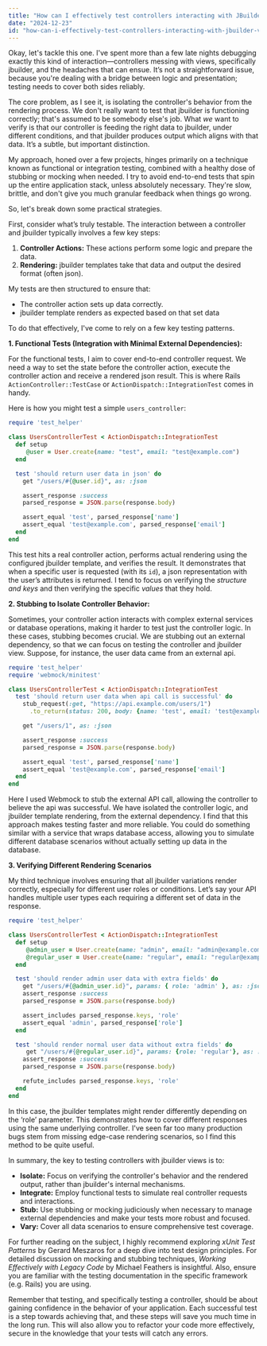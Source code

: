 ```yaml
---
title: "How can I effectively test controllers interacting with JBuilder views?"
date: "2024-12-23"
id: "how-can-i-effectively-test-controllers-interacting-with-jbuilder-views"
---
```


Okay, let's tackle this one. I've spent more than a few late nights debugging exactly this kind of interaction—controllers messing with views, specifically jbuilder, and the headaches that can ensue. It’s not a straightforward issue, because you're dealing with a bridge between logic and presentation; testing needs to cover both sides reliably.

The core problem, as I see it, is isolating the controller's behavior from the rendering process. We don't really want to test that jbuilder is functioning correctly; that's assumed to be somebody else's job. What *we* want to verify is that our controller is feeding the right data to jbuilder, under different conditions, and that jbuilder produces output which aligns with that data. It’s a subtle, but important distinction.

My approach, honed over a few projects, hinges primarily on a technique known as functional or integration testing, combined with a healthy dose of stubbing or mocking when needed. I try to avoid end-to-end tests that spin up the entire application stack, unless absolutely necessary. They're slow, brittle, and don't give you much granular feedback when things go wrong.

So, let's break down some practical strategies.

First, consider what’s truly testable. The interaction between a controller and jbuilder typically involves a few key steps:

1.  **Controller Actions:** These actions perform some logic and prepare the data.
2.  **Rendering:** jbuilder templates take that data and output the desired format (often json).

My tests are then structured to ensure that:

   *   The controller action sets up data correctly.
   *  jbuilder template renders as expected based on that set data

To do that effectively, I've come to rely on a few key testing patterns.

**1. Functional Tests (Integration with Minimal External Dependencies):**

For the functional tests, I aim to cover end-to-end controller request. We need a way to set the state before the controller action, execute the controller action and receive a rendered json result. This is where Rails `ActionController::TestCase` or `ActionDispatch::IntegrationTest` comes in handy.

Here is how you might test a simple `users_controller`:

```ruby
require 'test_helper'

class UsersControllerTest < ActionDispatch::IntegrationTest
  def setup
     @user = User.create(name: "test", email: "test@example.com")
  end

  test 'should return user data in json' do
    get "/users/#{@user.id}", as: :json

    assert_response :success
    parsed_response = JSON.parse(response.body)

    assert_equal 'test', parsed_response['name']
    assert_equal 'test@example.com', parsed_response['email']
  end
end
```

This test hits a real controller action, performs actual rendering using the configured jbuilder template, and verifies the result. It demonstrates that when a specific user is requested (with its `id`), a json representation with the user’s attributes is returned. I tend to focus on verifying the *structure and keys* and then verifying the specific *values* that they hold.

**2.  Stubbing to Isolate Controller Behavior:**

Sometimes, your controller action interacts with complex external services or database operations, making it harder to test just the controller logic.  In these cases, stubbing becomes crucial.  We are stubbing out an external dependency, so that we can focus on testing the controller and jbuilder view. Suppose, for instance, the user data came from an external api.

```ruby
require 'test_helper'
require 'webmock/minitest'

class UsersControllerTest < ActionDispatch::IntegrationTest
  test 'should return user data when api call is successful' do
    stub_request(:get, "https://api.example.com/users/1")
      .to_return(status: 200, body: {name: 'test', email: 'test@example.com' }.to_json, headers: { 'Content-Type' => 'application/json'})

    get "/users/1", as: :json

    assert_response :success
    parsed_response = JSON.parse(response.body)

    assert_equal 'test', parsed_response['name']
    assert_equal 'test@example.com', parsed_response['email']
  end
end
```

Here I used Webmock to stub the external API call, allowing the controller to believe the api was successful. We have isolated the controller logic, and jbuilder template rendering, from the external dependency. I find that this approach makes testing faster and more reliable. You could do something similar with a service that wraps database access, allowing you to simulate different database scenarios without actually setting up data in the database.

**3.  Verifying Different Rendering Scenarios**

My third technique involves ensuring that all jbuilder variations render correctly, especially for different user roles or conditions. Let’s say your API handles multiple user types each requiring a different set of data in the response.

```ruby
require 'test_helper'

class UsersControllerTest < ActionDispatch::IntegrationTest
  def setup
     @admin_user = User.create(name: "admin", email: "admin@example.com", role: "admin")
     @regular_user = User.create(name: "regular", email: "regular@example.com", role: "regular")
  end

  test 'should render admin user data with extra fields' do
    get "/users/#{@admin_user.id}", params: { role: 'admin' }, as: :json
    assert_response :success
    parsed_response = JSON.parse(response.body)

    assert_includes parsed_response.keys, 'role'
    assert_equal 'admin', parsed_response['role']
  end

  test 'should render normal user data without extra fields' do
     get "/users/#{@regular_user.id}", params: {role: 'regular'}, as: :json
    assert_response :success
    parsed_response = JSON.parse(response.body)

    refute_includes parsed_response.keys, 'role'
  end
end

```

In this case, the jbuilder templates might render differently depending on the ‘role’ parameter. This demonstrates how to cover different responses using the same underlying controller. I've seen far too many production bugs stem from missing edge-case rendering scenarios, so I find this method to be quite useful.

In summary, the key to testing controllers with jbuilder views is to:

*   **Isolate:** Focus on verifying the controller's behavior and the rendered output, rather than jbuilder's internal mechanisms.
*   **Integrate:** Employ functional tests to simulate real controller requests and interactions.
*   **Stub:** Use stubbing or mocking judiciously when necessary to manage external dependencies and make your tests more robust and focused.
*   **Vary:** Cover all data scenarios to ensure comprehensive test coverage.

For further reading on the subject, I highly recommend exploring *xUnit Test Patterns* by Gerard Meszaros for a deep dive into test design principles. For detailed discussion on mocking and stubbing techniques, *Working Effectively with Legacy Code* by Michael Feathers is insightful. Also, ensure you are familiar with the testing documentation in the specific framework (e.g. Rails) you are using.

Remember that testing, and specifically testing a controller, should be about gaining confidence in the behavior of your application. Each successful test is a step towards achieving that, and these steps will save you much time in the long run. This will also allow you to refactor your code more effectively, secure in the knowledge that your tests will catch any errors.

